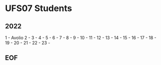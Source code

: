 # UFS07 Students

## 2022
1 - Avolio
2 -
3 -
4 -
5 -
6 -
7 -
8 -
9 -
10 - 
11 - 
12 - 
13 - 
14 - 
15 - 
16 - 
17 -
18 -
19 -
20 -
21 -
22 -
23 -

## EOF
